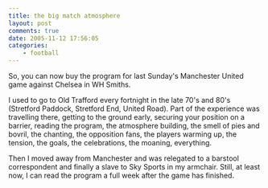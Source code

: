 ```yaml
---
title: the big match atmosphere
layout: post
comments: true
date: 2005-11-12 17:56:05
categories:
    - football
---
```

So, you can now buy the program for last Sunday's Manchester United
game against Chelsea in WH Smiths.

I used to go to Old Trafford every fortnight in the late 70's and 80's
(Stretford Paddock, Stretford End, United Road). Part of the
experience was travelling there, getting to the ground early, securing
your position on a barrier, reading the program, the atmosphere
building, the smell of pies and bovril, the chanting, the opposition
fans, the players warming up, the tension, the goals, the
celebrations, the moaning, everything.

Then I moved away from Manchester and was relegated to a barstool
correspondent and finally a slave to Sky Sports in my armchair. Still,
at least now, I can read the program a full week after the game has
finished.
